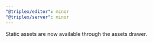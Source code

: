 ```yaml
---
"@triplex/editor": minor
"@triplex/server": minor
---
```


Static assets are now available through the assets drawer.
